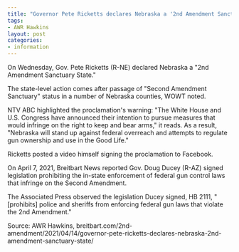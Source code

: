 ```yaml
---
title: "Governor Pete Ricketts declares Nebraska a '2nd Amendment Sanctuary State'"
tags:
- AWR Hawkins
layout: post
categories:
- information
---
```


On Wednesday, Gov. Pete Ricketts (R-NE) declared Nebraska a "2nd Amendment Sanctuary State."

The state-level action comes after passage of "Second Amendment Sanctuary" status in a number of Nebraska counties, WOWT noted.

NTV ABC highlighted the proclamation's warning: "The White House and U.S. Congress have announced their intention to pursue measures that would infringe on the right to keep and bear arms," it reads. As a result, "Nebraska will stand up against federal overreach and attempts to regulate gun ownership and use in the Good Life."

Ricketts posted a video himself signing the proclamation to Facebook.

On April 7, 2021, Breitbart News reported Gov. Doug Ducey (R-AZ) signed legislation prohibiting the in-state enforcement of federal gun control laws that infringe on the Second Amendment.

The Associated Press observed the legislation Ducey signed, HB 2111, "[prohibits] police and sheriffs from enforcing federal gun laws that violate the 2nd Amendment."

Source: AWR Hawkins, breitbart.com/2nd-amendment/2021/04/14/governor-pete-ricketts-declares-nebraska-2nd-amendment-sanctuary-state/
